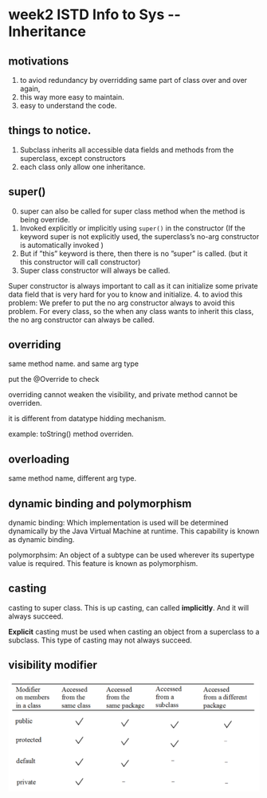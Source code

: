 # week2 ISTD Info to Sys -- Inheritance

## motivations
1. to aviod redundancy by overridding same part of class over and over again,
2. this way more easy to maintain.
3. easy to understand the code.

## things to notice.
1. Subclass inherits all accessible data fields and methods from the superclass, except constructors
2. each class only allow one inheritance.

## super()
0. super can also be called for super class method when the method is being override.
1. Invoked explicitly or implicitly using ```super()``` in the constructor (If the keyword super is not explicitly used, the superclass’s no-arg constructor is automatically invoked
)
2. But if ”this” keyword is there, then there is no ”super” is called. (but it this constructor will call constructor)
3. Super class constructor will always be called.

Super constructor is always important to call as it can initialize some private data field that is very hard for you to know and initialize.
4. to aviod this problem: We prefer to put the no arg constructor always to avoid this problem. For every class, so the when any class wants to inherit this class, the no arg constructor can always be called.

## overriding
same method name. and same arg type

put the @Override to check

overriding cannot weaken the visibility, and private method cannot be overriden.

it is different from datatype hidding mechanism.

example: toString() method overriden.



## overloading 
same method name, different arg type.
 

## dynamic binding and polymorphism
dynamic binding: Which implementation is used will be determined dynamically by the Java Virtual Machine at runtime. This capability is known as dynamic binding. 

polymorphsim: An object of a subtype can be used wherever its supertype value is required. This feature is known as polymorphism.

## casting
casting to super class. This is up casting, can called **implicitly**.
And it will always succeed.

**Explicit** casting must be used when casting an object from a superclass to a subclass.  This type of casting may not always succeed.

## visibility modifier
![modifier](https://github.com/Emrys-Hong/programming_notes/blob/master/java/Info_to_Sys_notes/VisibilityModifiers.png)
